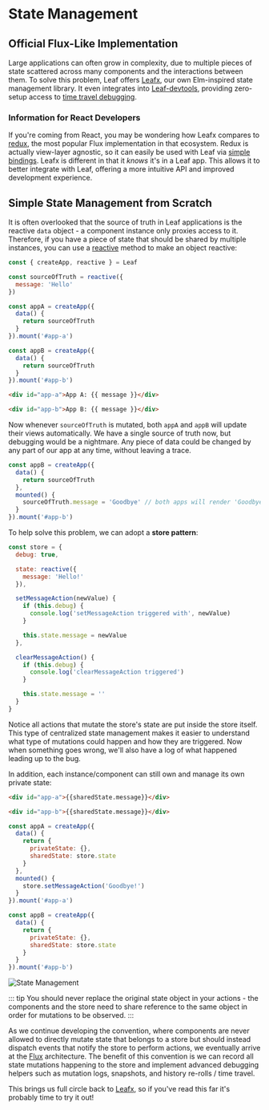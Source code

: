# State Management

## Official Flux-Like Implementation

Large applications can often grow in complexity, due to multiple pieces of state scattered across many components and the interactions between them. To solve this problem, Leaf offers [Leafx](https://next.Leafx.leafphp.org/), our own Elm-inspired state management library. It even integrates into [Leaf-devtools](https://github.com/leafsphp/Leaf-devtools), providing zero-setup access to [time travel debugging](https://raw.githubusercontent.com/leafphp/Leaf-devtools/legacy/media/demo.gif).

### Information for React Developers

If you're coming from React, you may be wondering how Leafx compares to [redux](https://github.com/reactjs/redux), the most popular Flux implementation in that ecosystem. Redux is actually view-layer agnostic, so it can easily be used with Leaf via [simple bindings](https://classic.yarnpkg.com/en/packages?q=redux%20Leaf&p=1). Leafx is different in that it _knows_ it's in a Leaf app. This allows it to better integrate with Leaf, offering a more intuitive API and improved development experience.

## Simple State Management from Scratch

It is often overlooked that the source of truth in Leaf applications is the reactive `data` object - a component instance only proxies access to it. Therefore, if you have a piece of state that should be shared by multiple instances, you can use a [reactive](/docs/reactivity-fundamentals.html#declaring-reactive-state) method to make an object reactive:

```js
const { createApp, reactive } = Leaf

const sourceOfTruth = reactive({
  message: 'Hello'
})

const appA = createApp({
  data() {
    return sourceOfTruth
  }
}).mount('#app-a')

const appB = createApp({
  data() {
    return sourceOfTruth
  }
}).mount('#app-b')
```

```html
<div id="app-a">App A: {{ message }}</div>

<div id="app-b">App B: {{ message }}</div>
```

Now whenever `sourceOfTruth` is mutated, both `appA` and `appB` will update their views automatically. We have a single source of truth now, but debugging would be a nightmare. Any piece of data could be changed by any part of our app at any time, without leaving a trace.

```js
const appB = createApp({
  data() {
    return sourceOfTruth
  },
  mounted() {
    sourceOfTruth.message = 'Goodbye' // both apps will render 'Goodbye' message now
  }
}).mount('#app-b')
```

To help solve this problem, we can adopt a **store pattern**:

```js
const store = {
  debug: true,

  state: reactive({
    message: 'Hello!'
  }),

  setMessageAction(newValue) {
    if (this.debug) {
      console.log('setMessageAction triggered with', newValue)
    }

    this.state.message = newValue
  },

  clearMessageAction() {
    if (this.debug) {
      console.log('clearMessageAction triggered')
    }

    this.state.message = ''
  }
}
```

Notice all actions that mutate the store's state are put inside the store itself. This type of centralized state management makes it easier to understand what type of mutations could happen and how they are triggered. Now when something goes wrong, we'll also have a log of what happened leading up to the bug.

In addition, each instance/component can still own and manage its own private state:

```html
<div id="app-a">{{sharedState.message}}</div>

<div id="app-b">{{sharedState.message}}</div>
```

```js
const appA = createApp({
  data() {
    return {
      privateState: {},
      sharedState: store.state
    }
  },
  mounted() {
    store.setMessageAction('Goodbye!')
  }
}).mount('#app-a')

const appB = createApp({
  data() {
    return {
      privateState: {},
      sharedState: store.state
    }
  }
}).mount('#app-b')
```

![State Management](/images/state.png)

::: tip
You should never replace the original state object in your actions - the components and the store need to share reference to the same object in order for mutations to be observed.
:::

As we continue developing the convention, where components are never allowed to directly mutate state that belongs to a store but should instead dispatch events that notify the store to perform actions, we eventually arrive at the [Flux](https://facebook.github.io/flux/) architecture. The benefit of this convention is we can record all state mutations happening to the store and implement advanced debugging helpers such as mutation logs, snapshots, and history re-rolls / time travel.

This brings us full circle back to [Leafx](https://next.Leafx.leafphp.org/), so if you've read this far it's probably time to try it out!
